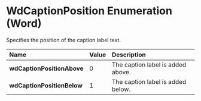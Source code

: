 
# WdCaptionPosition Enumeration (Word)

Specifies the position of the caption label text.



|**Name**|**Value**|**Description**|
|:-----|:-----|:-----|
|**wdCaptionPositionAbove**|0|The caption label is added above.|
|**wdCaptionPositionBelow**|1|The caption label is added below.|
